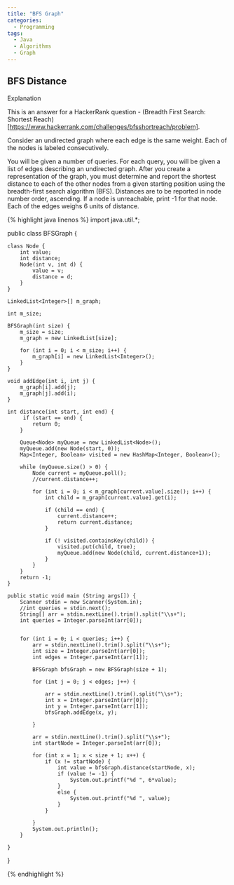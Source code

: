 ```yaml
---
title: "BFS Graph"
categories:
  - Programming
tags:
  - Java
  - Algorithms
  - Graph
---
```


## BFS Distance

Explanation

This is an answer for a HackerRank question - (Breadth First Search: Shortest Reach)[https://www.hackerrank.com/challenges/bfsshortreach/problem].  


Consider an undirected graph where each edge is the same weight. Each of the nodes is labeled consecutively.  

You will be given a number of queries. For each query, you will be given a list of edges describing an undirected graph. After you create a representation of the graph, you must determine and report the shortest distance to each of the other nodes from a given starting position using the breadth-first search algorithm (BFS). Distances are to be reported in node number order, ascending. If a node is unreachable, print -1 for that node. Each of the edges weighs 6 units of distance.  

{% highlight java linenos %}
import java.util.*;

public class BFSGraph {

    class Node {
        int value;
        int distance;
        Node(int v, int d) {
            value = v;
            distance = d;
        }
    }

    LinkedList<Integer>[] m_graph;

    int m_size;

    BFSGraph(int size) {
        m_size = size;
        m_graph = new LinkedList[size];

        for (int i = 0; i < m_size; i++) {
            m_graph[i] = new LinkedList<Integer>();
        }
    }

    void addEdge(int i, int j) {
        m_graph[i].add(j);
        m_graph[j].add(i);
    }

    int distance(int start, int end) {
         if (start == end) {
            return 0;
        }

        Queue<Node> myQueue = new LinkedList<Node>();
        myQueue.add(new Node(start, 0));
        Map<Integer, Boolean> visited = new HashMap<Integer, Boolean>();

        while (myQueue.size() > 0) {
            Node current = myQueue.poll();
            //current.distance++;

            for (int i = 0; i < m_graph[current.value].size(); i++) {
                int child = m_graph[current.value].get(i);

                if (child == end) {
                    current.distance++;
                    return current.distance;
                }

                if (! visited.containsKey(child)) {
                    visited.put(child, true);
                    myQueue.add(new Node(child, current.distance+1));
                }
            }
        }
        return -1;
    }

    public static void main (String args[]) {
        Scanner stdin = new Scanner(System.in);
        //int queries = stdin.next();
        String[] arr = stdin.nextLine().trim().split("\\s+");
        int queries = Integer.parseInt(arr[0]);


        for (int i = 0; i < queries; i++) {
            arr = stdin.nextLine().trim().split("\\s+");
            int size = Integer.parseInt(arr[0]);
            int edges = Integer.parseInt(arr[1]);

            BFSGraph bfsGraph = new BFSGraph(size + 1);

            for (int j = 0; j < edges; j++) {

                arr = stdin.nextLine().trim().split("\\s+");
                int x = Integer.parseInt(arr[0]);
                int y = Integer.parseInt(arr[1]);
                bfsGraph.addEdge(x, y);

            }

            arr = stdin.nextLine().trim().split("\\s+");
            int startNode = Integer.parseInt(arr[0]);

            for (int x = 1; x < size + 1; x++) {
                if (x != startNode) {
                    int value = bfsGraph.distance(startNode, x);
                    if (value != -1) {
                        System.out.printf("%d ", 6*value);
                    }
                    else {
                        System.out.printf("%d ", value);
                    }
                }

            }
            System.out.println();
        }

    }
}

{% endhighlight %}
